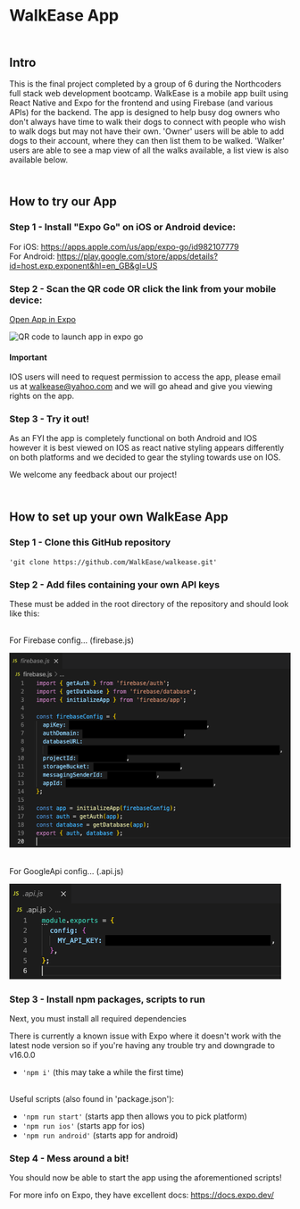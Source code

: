# <b>WalkEase App</b>

## <br> <b>Intro</b>

This is the final project completed by a group of 6 during the Northcoders full stack web development bootcamp. WalkEase is a mobile app built using React Native and Expo for the frontend and using Firebase (and various APIs) for the backend. The app is designed to help busy dog owners who don't always have time to walk their dogs to connect with people who wish to walk dogs but may not have their own. 'Owner' users will be able to add dogs to their account, where they can then list them to be walked. 'Walker' users are able to see a map view of all the walks available, a list view is also available below.

## <br> <b>How to try our App</b>

### <b>Step 1</b> - Install "Expo Go" on iOS or Android device:

For iOS: https://apps.apple.com/us/app/expo-go/id982107779<br>For Android: https://play.google.com/store/apps/details?id=host.exp.exponent&hl=en_GB&gl=US

### <b>Step 2</b> - Scan the QR code OR click the link from your mobile device:

[Open App in Expo](exp://exp.host/@willmcb94/walkease?release-channel=default)

![QR code to launch app in expo go](https://qr.expo.dev/expo-go?owner=willmcb94&slug=walkease&releaseChannel=default&host=exp.host)

#### Important

IOS users will need to request permission to access the app, please email us at walkease@yahoo.com and we will go ahead and give you viewing rights on the app.

### <b>Step 3</b> - Try it out!

As an FYI the app is completely functional on both Android and IOS however it is best viewed on IOS as react native styling appears differently on both platforms and we decided to gear the styling towards use on IOS.

We welcome any feedback about our project!

## <br> <b>How to set up your own WalkEase App</b>

### <b>Step 1</b> - Clone this GitHub repository

`'git clone https://github.com/WalkEase/walkease.git'`

### <b>Step 2</b> - Add files containing your own API keys

These must be added in the root directory of the repository and should look like this:

<br> For Firebase config... (firebase.js)

<img src="./README-images/firebaseApi.png" />

<br> For GoogleApi config... (.api.js)

<img src="./README-images/googleApi.png" />

### <b>Step 3</b> - Install npm packages, scripts to run

Next, you must install all required dependencies

There is currently a known issue with Expo where it doesn't work with the latest node version so if you're having any trouble try and downgrade to v16.0.0

- `'npm i'` (this may take a while the first time)

<br> Useful scripts (also found in 'package.json'):

- `'npm run start'` (starts app then allows you to pick platform)
- `'npm run ios'` (starts app for ios)
- `'npm run android'` (starts app for android)

### <b>Step 4</b> - Mess around a bit!

You should now be able to start the app using the aforementioned scripts!

For more info on Expo, they have excellent docs: https://docs.expo.dev/
